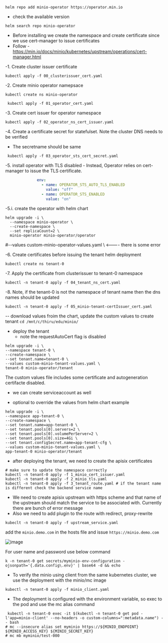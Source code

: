 ```
helm repo add minio-operator https://operator.min.io
```

- check the available version

```
helm search repo minio-operator
```

- Before installing we create the namespace and create certificate since we use cert-manager to issue certificates
 - Follow - https://min.io/docs/minio/kubernetes/upstream/operations/cert-manager.html

-1. Create cluster issuer certificate

```
kubectl apply -f 00_clusterissuer_cert.yaml
```

-2. Create minio operator namepsace
```
kubectl create ns minio-operator
```

```
 kubectl apply -f 01_operator_cert.yaml
```

-3. Create cert issuer for operator namespace

```
kubectl apply -f 02_operator_ns_cert_issuer.yaml
```

-4. Create a certificate secret for statefulset. Note the cluster DNS needs to be verified
- The secretname should be same

```
 kubectl apply -f 03_operator_sts_cert_secret.yaml
```

-5. install operator with TLS disabled - Instead, Operator relies on cert-manager to issue the TLS certificate.
```yaml
              env:
                - name: OPERATOR_STS_AUTO_TLS_ENABLED
                  value: "off"
                - name: OPERATOR_STS_ENABLED
                  value: "on"
```

-5.i. create the operator with helm chart 
```
helm upgrade -i \
  --namespace minio-operator \
  --create-namespace \
  --set replicaCount=2 \
  minio-operator minio-operator/operator
```
  #--values custom-minio-operator-values.yaml \ <---- there is some error 

-6. Create certificates before issuing the tenant helm deployment

```
kubectl create ns tenant-0
```
-7. Apply the certificate from clusterissuer to tenant-0 namespace

```
kubectl -n tenant-0 apply -f 04_tenant_ns_cert.yaml
```

-8. Note, if the tenant-0 is not the namespace of tenant name then the dns names should be updated

```
kubectl -n tenant-0 apply -f 05_minio-tenant-certIssuer_cert.yaml
```

-- download values froim the chart, update the custom values to create tenant `cd /mnt/c/thiru/edu/minio/`

- deploy the tenant
  - note the requestAutoCert flag is disabled

```
helm upgrade -i \
--namespace tenant-0 \
--create-namespace \
--set tenant.name=tenant-0 \
--values custom-minio-tenant-values.yaml \
tenant-0 minio-operator/tenant
```

 The custom values file includes some certificate and autogeneration certifacte disabled.
 - we can create serviceaccount as well

- optional to override the values from helm chart example
```
helm upgrade -i \
--namespace app-tenant-0 \
--create-namespace \
--set tenant.name=app-tenant-0 \
--set tenant.pools[0].servers=2 \
--set tenant.pools[0].volumePerServer=2 \
--set tenant.pools[0].size=4Gi \
--set tenant.configSecret.name=app-tenant-cfg \
--values custom-minio-tenant-values.yaml \
app-tenant-0 minio-operator/tenant
```

- after deploying the tenant, we need to create the apisix certificates

```
# make sure to update the namespace correctly
kubectl -n tenant-0 apply -f 1_minio_cert_issuer.yaml
kubectl -n tenant-0 apply -f 2_minio_tls.yaml
kubectl -n tenant-0 apply -f 3_tenant_route.yaml # if the tenant name is different check the backend service name
``` 

- We need to create apisix upstream with https scheme and that name of the upstream should match the service to be associated with. Currently there are bunch of error message
- Also we need to add plugin to the route with redirect, proxy-rewrite

```
kubeclt -n tenant-0 apply -f upstream_service.yaml
```

add the `minio.demo.com` in the hosts file and issue `https://minio.demo.com`

![image](https://github.com/user-attachments/assets/a9932885-15f3-47ba-a635-0e2e76b4a7c4)

For user name and password use below command 

```
k -n tenant-0 get secrets/myminio-env-configuration -ojsonpath='{.data.config\.env}' | base64 -d && echo
```

- To verify the minio using client from the same kubernetes cluster, we use the deployment with the minio/mc image

```
kubectl -n tenant-0 apply -f minio_client.yaml
```

- The deployment is configured with the environment variable, so exec to the pod and use the mc alias command

```
 kubectl -n tenant-0 exec -it $(kubectl -n tenant-0 get pod -l'app=minio-client' --no-headers -o custom-columns=":metadata.name") -- bash
# mc --insecure alias set myminio https://${MINIO_ENDPOINT} ${MINIO_ACCESS_KEY} ${MINIO_SECRET_KEY}
# mc mb myminio/test-000
```
